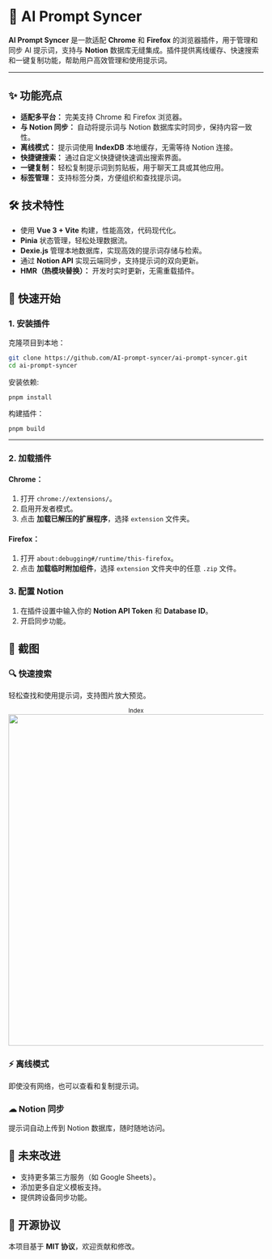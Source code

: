 # 🔮 AI Prompt Syncer

**AI Prompt Syncer** 是一款适配 **Chrome** 和 **Firefox** 的浏览器插件，用于管理和同步 AI 提示词，支持与 **Notion** 数据库无缝集成。插件提供离线缓存、快速搜索和一键复制功能，帮助用户高效管理和使用提示词。

---


## ✨ 功能亮点

- **适配多平台：** 完美支持 Chrome 和 Firefox 浏览器。
- **与 Notion 同步：** 自动将提示词与 Notion 数据库实时同步，保持内容一致性。
- **离线模式：** 提示词使用 **IndexDB** 本地缓存，无需等待 Notion 连接。
- **快捷键搜索：** 通过自定义快捷键快速调出搜索界面。
- **一键复制：** 轻松复制提示词到剪贴板，用于聊天工具或其他应用。
- **标签管理：** 支持标签分类，方便组织和查找提示词。
  
## 🛠 技术特性
- 使用 **Vue 3 + Vite** 构建，性能高效，代码现代化。
- **Pinia** 状态管理，轻松处理数据流。
- **Dexie.js** 管理本地数据库，实现高效的提示词存储与检索。
- 通过 **Notion API** 实现云端同步，支持提示词的双向更新。
- **HMR（热模块替换）：** 开发时实时更新，无需重载插件。


## 🚀 快速开始
### 1. 安装插件
克隆项目到本地：

```bash
git clone https://github.com/AI-prompt-syncer/ai-prompt-syncer.git
cd ai-prompt-syncer
```

安装依赖:
```
pnpm install
```
构建插件：
```
pnpm build
```

---


###  2. 加载插件

#### Chrome：
1. 打开 `chrome://extensions/`。
2. 启用开发者模式。
3. 点击 **加载已解压的扩展程序**，选择 `extension` 文件夹。

#### Firefox：
1. 打开 `about:debugging#/runtime/this-firefox`。
2. 点击 **加载临时附加组件**，选择 `extension` 文件夹中的任意 `.zip` 文件。

### 3. 配置 Notion
1. 在插件设置中输入你的 **Notion API Token** 和 **Database ID**。
2. 开启同步功能。


## 📸 截图
### 🔍 快速搜索
轻松查找和使用提示词，支持图片放大预览。
<p align="center">
<sub>Index</sub><br/>
<img width="655" src="https://github.com/user-attachments/assets/83612b33-c52b-47d7-a335-e356dc4e914d"><br/>
</p>

### ⚡ 离线模式
即使没有网络，也可以查看和复制提示词。

### ☁ Notion 同步
提示词自动上传到 Notion 数据库，随时随地访问。

## 🌟 未来改进
- 支持更多第三方服务（如 Google Sheets）。
- 添加更多自定义模板支持。
- 提供跨设备同步功能。

## 📜 开源协议
本项目基于 **MIT 协议**，欢迎贡献和修改。





